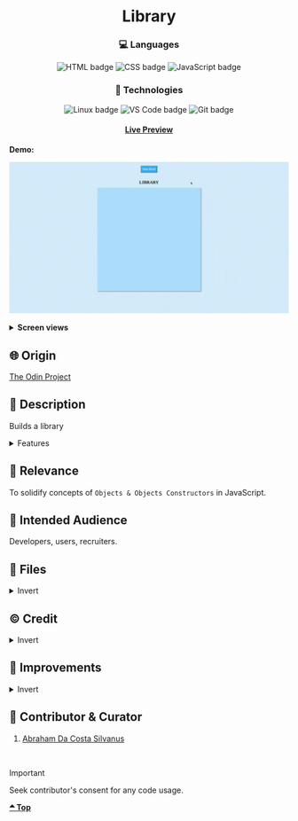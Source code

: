 <div align='center'>

# Library
</div>
<div align='center'>
    <h3>💻 Languages</h3>
    <img src="https://img.shields.io/badge/HTML5-E34F26?style=for-the-badge&logo=html5&logoColor=white" alt="HTML badge">
    <img src="https://img.shields.io/badge/CSS3-1572B6?style=for-the-badge&logo=css3&logoColor=white" alt="CSS badge">
    <img src="https://img.shields.io/badge/JavaScript-F7DF1E?style=for-the-badge&logo=javascript&logoColor=black" alt="JavaScript badge">
    <h3>🔧 Technologies</h3>
    <img src="https://img.shields.io/badge/Linux-FCC624?style=for-the-badge&logo=linux&logoColor=black" alt="Linux badge">
    <img src="https://img.shields.io/badge/VS_Code-007ACC?style=for-the-badge&logo=visual-studio-code&logoColor=white" alt="VS Code badge">
    <img src="https://img.shields.io/badge/Git-F05032?style=for-the-badge&logo=git&logoColor=white" alt="Git badge">
    <h4><a href="https://asdacosta.github.io/library/">Live Preview</a></h4>
</div>

**Demo:**

![Live Demo](./view-imgs/library-demo.gif)

<details>

**<summary>Screen views</summary>**

**Desktop View:**

<img src="./view-imgs/desktop.png" alt="desktop view">
<br>

**Mobile View:**

</details>

## 🌐 Origin
[The Odin Project](https://www.theodinproject.com/)

## 📝 Description
Builds a library

<details>
<summary>Features</summary>

* Adds only non-empty books to the library.
* Library takes a maximum of nine books.
* Delete a book from the library with `Clear` button.
* Alternate a given book as 'Read' or 'Not read' with `Flip` button.

</details>

## 🎯 Relevance
To solidify concepts of `Objects & Objects Constructors` in JavaScript. 

## 👥 Intended Audience
Developers, users, recruiters.

## 📂 Files
<details>
<summary>Invert</summary>

| File | Description |
| - | - |
|`src/*`| Source files that are bundled into the output directory `dist/`.|
|`src/index.js`| The main JavaScript entry point that bundling begins.|
|`dist/*`| Output files from bundling of files in directory `src/`.|
|`dist/main.js`| Main JavaScript output file that contains the bundled JavaScript code. Code is minified and optimized for deployment (Due to mode set to production in webpack config). |
|`package*`| Contains details of project and dependencies versions.|
| `algorithm.txt` | Algorithm for `JavaScript`. |
|`view-imgs/*`| Live demo and different screen views used in `README.md`.|

</details>

## ©️ Credit
<details>
<summary>Invert</summary>

| File | Description |
| - | - |
|`src/imgs/library.jpg`| Photo created by Janko Ferlič on [Unsplash](https://unsplash.com/).|

</details>

## 🔄 Improvements
<details>
<summary>Invert</summary>

- [x] Add an appealing background image
- [x] Let books be added from top-left
- [x] User should be able to exit dialog.
- [ ] Add local storage for books added.

</details>

## 👤 Contributor & Curator
1. [Abraham Da Costa Silvanus](https://github.com/asdacosta) 

<br>

> [!IMPORTANT]
> Seek contributor's consent for any code usage.

**[🞁 Top](#library)**